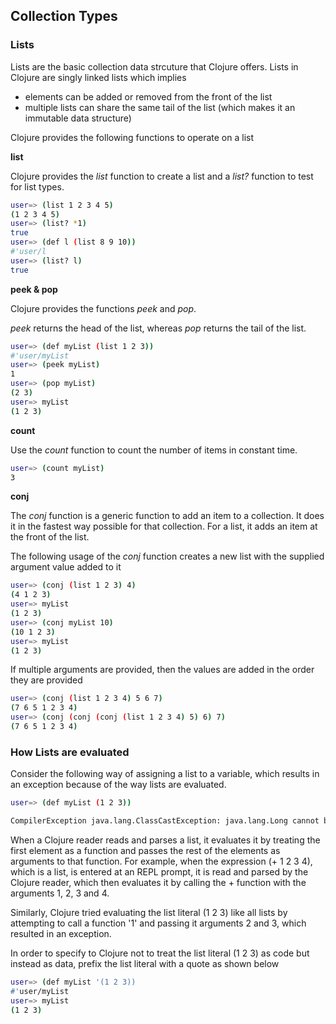 
## Collection Types

### Lists

Lists are the basic collection data strcuture that Clojure offers. Lists in Clojure are singly linked lists which implies

* elements can be added or removed from the front of the list
* multiple lists can share the same tail of the list (which makes it an immutable data structure)

Clojure provides the following functions to operate on a list

**list**

Clojure provides the *list* function to create a list and a *list?* function to test for list types. 

```sh
user=> (list 1 2 3 4 5)
(1 2 3 4 5)
user=> (list? *1)
true
user=> (def l (list 8 9 10))
#'user/l
user=> (list? l)
true
```

**peek & pop**

Clojure provides the functions *peek* and *pop*. 

*peek* returns the head of the list, whereas *pop* returns the tail of the list.

```sh
user=> (def myList (list 1 2 3))
#'user/myList
user=> (peek myList)
1
user=> (pop myList)
(2 3)
user=> myList
(1 2 3)
```

**count** 

Use the *count* function to count the number of items in constant time.

```sh
user=> (count myList)
3
```

**conj**

The *conj* function is a generic function to add an item to a collection. It does it in the fastest way possible for that collection.
For a list, it adds an item at the front of the list.

The following usage of the *conj* function creates a new list with the supplied argument value added to it

```sh
user=> (conj (list 1 2 3) 4)
(4 1 2 3)
user=> myList
(1 2 3)
user=> (conj myList 10)
(10 1 2 3)
user=> myList
(1 2 3)
```

If multiple arguments are provided, then the values are added in the order they are provided

```sh
user=> (conj (list 1 2 3 4) 5 6 7)
(7 6 5 1 2 3 4)
user=> (conj (conj (conj (list 1 2 3 4) 5) 6) 7)
(7 6 5 1 2 3 4)
```

### How Lists are evaluated

Consider the following way of assigning a list to a variable, which results in an exception because of the way lists are evaluated. 

```sh
user=> (def myList (1 2 3))

CompilerException java.lang.ClassCastException: java.lang.Long cannot be cast to clojure.lang.IFn, compiling:(form-init7490360418716086003.clj:1:13)

```

When a Clojure reader reads and parses a list, it evaluates it by treating the first element as a function and passes the rest of the elements as arguments to that function.
For example, when the expression (+ 1 2 3 4), which is a list, is entered at an REPL prompt, it is read and parsed by the Clojure reader,
which then evaluates it by calling the + function with the arguments 1, 2, 3 and 4.

Similarly, Clojure tried evaluating the list literal (1 2 3) like all lists by attempting to call a function '1' and passing it arguments 2 and 3, which resulted in an exception.

In order to specify to Clojure not to treat the list literal (1 2 3) as code but instead as data, prefix the list literal with a quote as shown below

```sh
user=> (def myList '(1 2 3))
#'user/myList
user=> myList
(1 2 3)
```

